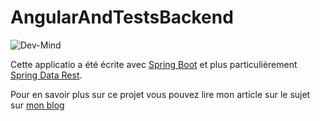 # AngularAndTestsBackend

![Dev-Mind](http://dev-mind.fr/images/bbed4f5c.logo_new.png)

Cette applicatio a été écrite avec [Spring Boot](http://projects.spring.io/spring-boot/) et plus particulièrement [Spring Data Rest](http://projects.spring.io/spring-data-rest/).

Pour en savoir plus sur ce projet vous pouvez lire mon article sur le sujet sur [mon blog](http://javamind-fr.blogspot.fr/2015/05/creer-une-application-rest-avec-spring.html)

